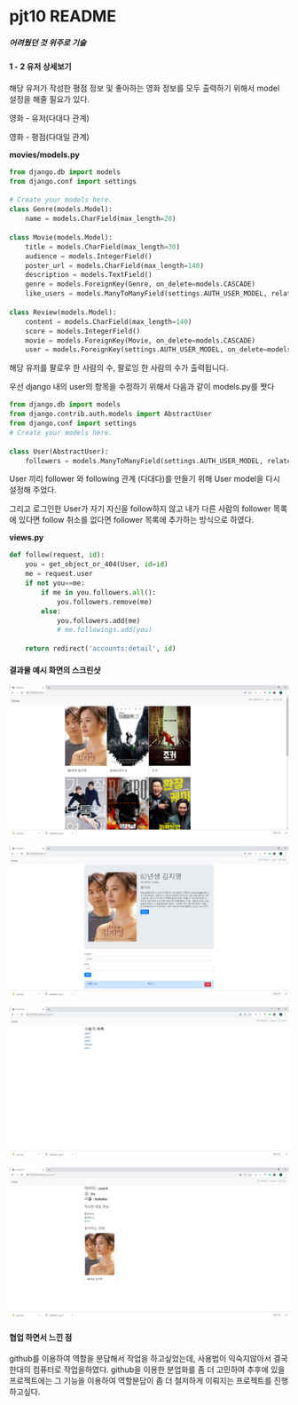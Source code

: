 

# pjt10 README

##### 어려웠던 것 위주로 기술

#### 1 - 2 유저 상세보기



해당 유저가 작성한 평점 정보 및 좋아하는 영화 정보를 모두 출력하기 위해서 model 설정을 해줄 필요가 있다.

영화 - 유저(다대다 관계)

영화 - 평점(다대일 관계)

**movies/models.py**

```python
from django.db import models
from django.conf import settings

# Create your models here.
class Genre(models.Model):
    name = models.CharField(max_length=20)

class Movie(models.Model):
    title = models.CharField(max_length=30)
    audience = models.IntegerField()
    poster_url = models.CharField(max_length=140)
    description = models.TextField()
    genre = models.ForeignKey(Genre, on_delete=models.CASCADE)
    like_users = models.ManyToManyField(settings.AUTH_USER_MODEL, related_name="like_movies")

class Review(models.Model):
    content = models.CharField(max_length=140)
    score = models.IntegerField()
    movie = models.ForeignKey(Movie, on_delete=models.CASCADE)
    user = models.ForeignKey(settings.AUTH_USER_MODEL, on_delete=models.CASCADE)

```







해당 유저를 팔로우 한 사람의 수, 팔로잉 한 사람의 수가 출력됩니다.

우선 django 내의 user의 항목을 수정하기 위해서 다음과 같이 models.py를 짯다

```python
from django.db import models
from django.contrib.auth.models import AbstractUser
from django.conf import settings
# Create your models here.

class User(AbstractUser):
    followers = models.ManyToManyField(settings.AUTH_USER_MODEL, related_name="followings")
```

User 끼리 follower 와 following 관계 (다대다)를 만들기 위해 User model을 다시 설정해 주었다.



그리고 로그인한 User가 자기 자신을 follow하지 않고 내가 다른 사람의 follower 목록에 있다면 follow 취소를 없다면 follower 목록에 추가하는 방식으로 하였다.

**views.py**

```python
def follow(request, id):
    you = get_object_or_404(User, id=id)
    me = request.user
    if not you==me:
        if me in you.followers.all():
            you.followers.remove(me)
        else:
            you.followers.add(me)
            # me.followings.add(you)

    return redirect('accounts:detail', id)
```

#### 결과물 예시 화면의 스크린샷

![1](README.assets/1.JPG)

![2](README.assets/2.JPG)

![3](README.assets/3-1574237470392.JPG)

![4](README.assets/4.JPG)

#### 협업 하면서 느낀 점

github를 이용하여 역할을 분담해서 작업을 하고싶었는데, 사용법이 익숙지않아서 결국 한대의 컴퓨터로 작업을하였다. github을 이용한 분업화를 좀 더 고민하여 추후에 있을 프로젝트에는 그 기능을 이용하여 역할분담이 좀 더 철저하게 이뤄지는 프로젝트를 진행하고싶다.